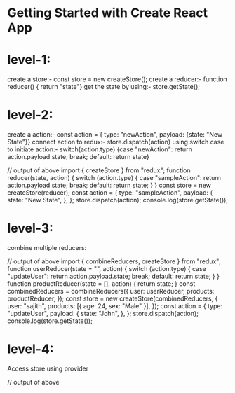 # Getting Started with Create React App

# level-1:
create a store:- const store = new createStore();
create a reducer:- function reducer() { return "state"}
get the state by using:- store.getState();

# level-2:
create a action:- const action = { type: "newAction", payload: {state: "New State"}}
connect action to redux:- store.dispatch(action)
using switch case to initiate action:- switch(action.type) {case "newAction": return action.payload.state; break; default: return state}

// output of above
import { createStore } from "redux";
function reducer(state, action) {
  switch (action.type) {
    case "sampleAction":
      return action.payload.state;
      break;
    default:
      return state;
  }
}
const store = new createStore(reducer);
const action = {
  type: "sampleAction",
  payload: {
    state: "New State",
  },
};
store.dispatch(action);
console.log(store.getState());


# level-3:
combine multiple reducers:

// output of above
import { combineReducers, createStore } from "redux";
function userReducer(state = "", action) {
  switch (action.type) {
    case "updateUser":
      return action.payload.state;
      break;
    default:
      return state;
  }
}
function productReducer(state = [], action) {
  return state;
}
const combinedReducers = combineReducers({
  user: userReducer,
  products: productReducer,
});
const store = new createStore(combinedReducers, {
  user: "sajith",
  products: [{ age: 24, sex: "Male" }],
});
const action = {
  type: "updateUser",
  payload: {
    state: "John",
  },
};
store.dispatch(action);
console.log(store.getState());

# level-4:
Access store using provider

// output of above